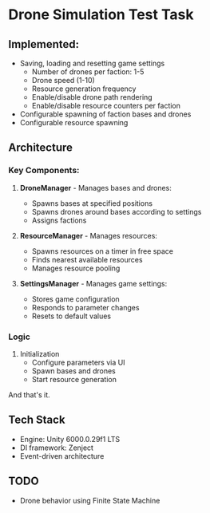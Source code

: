 # Drone Simulation Test Task
## Implemented:
- Saving, loading and resetting game settings  
	- Number of drones per faction: 1-5  
	- Drone speed (1-10)  
	- Resource generation frequency  
	- Enable/disable drone path rendering  
	- Enable/disable resource counters per faction  
- Configurable spawning of faction bases and drones  
- Configurable resource spawning  

## Architecture  
### Key Components:  
1. **DroneManager** - Manages bases and drones:  
	- Spawns bases at specified positions  
	- Spawns drones around bases according to settings  
	- Assigns factions  
  
2. **ResourceManager** - Manages resources:  
	- Spawns resources on a timer in free space  
	- Finds nearest available resources  
	- Manages resource pooling  
  
3. **SettingsManager** - Manages game settings:  
	- Stores game configuration  
	- Responds to parameter changes  
	- Resets to default values  

### Logic  
1. Initialization  
	- Configure parameters via UI  
	- Spawn bases and drones  
	- Start resource generation  

And that's it.

## Tech Stack  
- Engine: Unity 6000.0.29f1 LTS  
- DI framework: Zenject  
- Event-driven architecture  

## TODO  
- Drone behavior using Finite State Machine